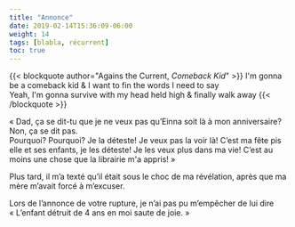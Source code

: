```yaml
---
title: "Annonce"
date: 2019-02-14T15:36:09-06:00
weight: 14
tags: [blabla, récurrent]
toc: true
---
```


{{< blockquote author="Agains the Current, *Comeback Kid*" >}}
I'm gonna be a comeback kid & I want to fin the words I need to say  
Yeah, I'm gonna survive with my head held high & finally walk away
{{< /blockquote >}}

« Dad, ça se dit-tu que je ne veux pas qu’Einna soit là à mon anniversaire?
Non, ça se dit pas.   
Pourquoi? Pourquoi? Je la déteste! Je veux pas la voir là! C’est ma fête pis elle et ses enfants, je les déteste! Je les veux plus dans ma vie! C’est au moins une chose que la librairie m'a appris! »  

Plus tard, il m’a texté qu’il était sous le choc de ma révélation, après que ma mère m’avait forcé à m’excuser.  

Lors de l’annonce de votre rupture, je n’ai pas pu m’empêcher de lui dire  
« L’enfant détruit de 4 ans en moi saute de joie. »